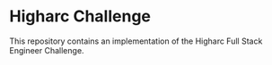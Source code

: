 # Higharc Challenge

This repository contains an implementation of the Higharc Full Stack Engineer Challenge.
